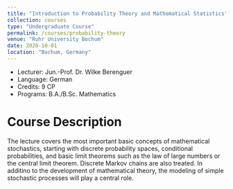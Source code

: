 ```yaml
---
title: "Introduction to Probability Theory and Mathematical Statistics"
collection: courses
type: "Undergraduate Course"
permalink: /courses/probability-theory
venue: "Ruhr University Bochum"
date: 2020-10-01
location: "Bochum, Germany"
---
```


* Lecturer: Jun.-Prof. Dr. Wilke Berenguer
* Language: German
* Credits: 9 CP
* Programs: B.A./B.Sc. Mathematics


Course Description
======

The lecture covers the most important basic concepts of mathematical stochastics, starting with discrete probability spaces, conditional probabilities, and basic limit theorems such as the law of large numbers or the central limit theorem.
Discrete Markov chains are also treated.
In additino to the development of mathematical theory, the modeling of simple stochastic processes will play a central role.
